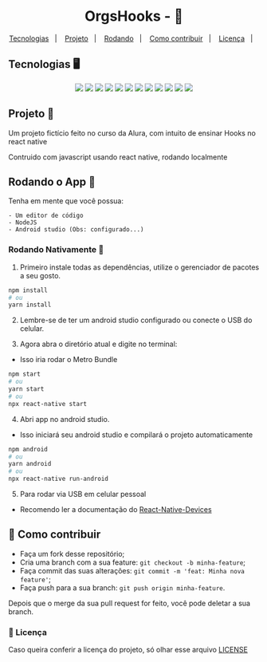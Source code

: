 <h1 align="center">
    OrgsHooks - 🏪
</h1>

<p align="center">
  <a href="#tecnologias">Tecnologias</a>&nbsp;&nbsp;&nbsp;|&nbsp;&nbsp;&nbsp;
  <a href="#projeto">Projeto</a>&nbsp;&nbsp;&nbsp;|&nbsp;&nbsp;&nbsp;
  <a href="#rodando">Rodando</a>&nbsp;&nbsp;&nbsp;|&nbsp;&nbsp;&nbsp;
  <a href="#como-contribuir">Como contribuir</a>&nbsp;&nbsp;&nbsp;|&nbsp;&nbsp;&nbsp;
  <a href="#license">Licença</a>&nbsp;&nbsp;&nbsp;|&nbsp;&nbsp;&nbsp;
</p>

<a id="tecnologias"></a>

## Tecnologias 🖥️

<div align="center">
    <img src="https://img.shields.io/badge/node.js-6DA55F?style=for-the-badge&logo=node.js&logoColor=white" />
    <img src="https://img.shields.io/badge/react_native-%2320232a.svg?style=for-the-badge&logo=react&logoColor=%2361DAFB">
    <img src="https://img.shields.io/badge/Visual%20Studio%20Code-0078d7.svg?style=for-the-badge&logo=visual-studio-code&logoColor=white">
    <img src="https://img.shields.io/badge/c-%2300599C.svg?style=for-the-badge&logo=c&logoColor=white">
    <img src="https://img.shields.io/badge/css3-%231572B6.svg?style=for-the-badge&logo=css3&logoColor=white">
    <img src="https://img.shields.io/badge/java-%23ED8B00.svg?style=for-the-badge&logo=java&logoColor=white">
    <img src="https://img.shields.io/badge/javascript-%23323330.svg?style=for-the-badge&logo=javascript&logoColor=%23F7DF1E">
    <img src="https://img.shields.io/badge/ruby-%23CC342D.svg?style=for-the-badge&logo=ruby&logoColor=white">
    <img src="https://img.shields.io/badge/Android-3DDC84?style=for-the-badge&logo=android&logoColor=white">
    <img src="https://img.shields.io/badge/iOS-000000?style=for-the-badge&logo=ios&logoColor=white">
    <img src="https://img.shields.io/badge/ESLint-4B3263?style=for-the-badge&logo=eslint&logoColor=white">
    <img src="https://img.shields.io/badge/Google_Play-414141?style=for-the-badge&logo=google-play&logoColor=white">

</div>

<a id="projeto"></a>

## Projeto 📕

Um projeto fictício feito no curso da Alura, com intuito de ensinar Hooks no react native

Contruido com javascript usando react native, rodando localmente

<a id="rodando"></a>

## Rodando o App 🚀

Tenha em mente que você possua:

    - Um editor de código
    - NodeJS
    - Android studio (Obs: configurado...)

### Rodando Nativamente 🌅

1. Primeiro instale todas as dependências, utilize o gerenciador de pacotes a seu gosto.

```bash
npm install
# ou
yarn install
```

2. Lembre-se de ter um android studio configurado ou conecte o USB do celular.

3. Agora abra o diretório atual e digite no terminal:

- Isso iria rodar o Metro Bundle

```bash
npm start
# ou
yarn start
# ou
npx react-native start
```

4. Abri app no android studio.

- Isso iniciará seu android studio e compilará o projeto automaticamente

```bash
npm android
# ou
yarn android
# ou
npx react-native run-android
```

5. Para rodar via USB em celular pessoal

- Recomendo ler a documentação do <a href="https://reactnative.dev/docs/running-on-device">React-Native-Devices</a>

<a id="como-contribuir"></a>

## 🤔 Como contribuir

- Faça um fork desse repositório;
- Cria uma branch com a sua feature: `git checkout -b minha-feature`;
- Faça commit das suas alterações: `git commit -m 'feat: Minha nova feature'`;
- Faça push para a sua branch: `git push origin minha-feature`.

Depois que o merge da sua pull request for feito, você pode deletar a sua branch.

<a id="license"></a>

### 🔖 Licença

Caso queira conferir a licença do projeto, só olhar esse arquivo [LICENSE](./LICENSE)
